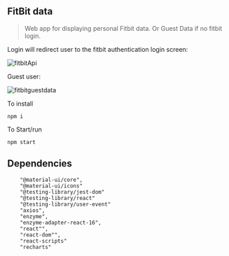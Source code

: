 ## FitBit data

> Web app for displaying personal Fitbit data. Or Guest Data if no fitbit login.

Login will redirect user to the fitbit authentication login screen: 

![fitbitApi](https://i.ibb.co/nzv9kzF/fitbitconsent.png "FitbitApi authentication")

Guest user: 

![fitbitguestdata](https://i.ibb.co/3YW0VB4/fitbitapi.png "fitbit guest data picture")

To install

```
npm i
```

To Start/run

```
npm start
```

## Dependencies

```
    "@material-ui/core",
    "@material-ui/icons"
    "@testing-library/jest-dom"
    "@testing-library/react"
    "@testing-library/user-event"
    "axios",
    "enzyme",
    "enzyme-adapter-react-16",
    "react"",
    "react-dom"",
    "react-scripts"
    "recharts"
```
